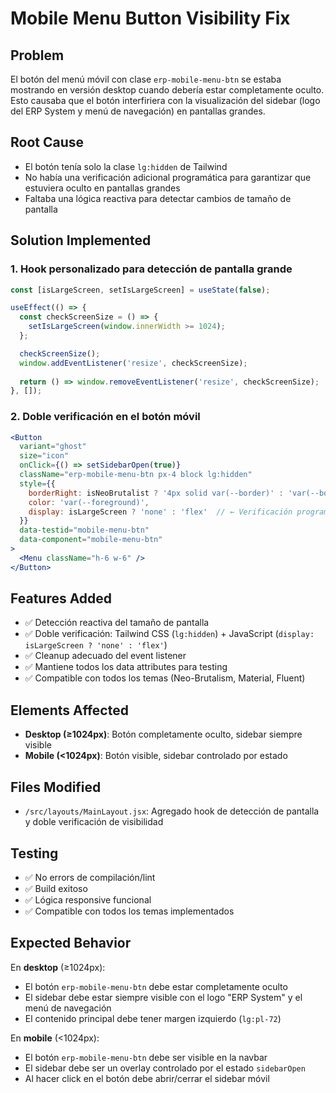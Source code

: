 # Mobile Menu Button Visibility Fix

## Problem
El botón del menú móvil con clase `erp-mobile-menu-btn` se estaba mostrando en versión desktop cuando debería estar completamente oculto. Esto causaba que el botón interfiriera con la visualización del sidebar (logo del ERP System y menú de navegación) en pantallas grandes.

## Root Cause
- El botón tenía solo la clase `lg:hidden` de Tailwind
- No había una verificación adicional programática para garantizar que estuviera oculto en pantallas grandes
- Faltaba una lógica reactiva para detectar cambios de tamaño de pantalla

## Solution Implemented

### 1. Hook personalizado para detección de pantalla grande
```jsx
const [isLargeScreen, setIsLargeScreen] = useState(false);

useEffect(() => {
  const checkScreenSize = () => {
    setIsLargeScreen(window.innerWidth >= 1024);
  };

  checkScreenSize();
  window.addEventListener('resize', checkScreenSize);
  
  return () => window.removeEventListener('resize', checkScreenSize);
}, []);
```

### 2. Doble verificación en el botón móvil
```jsx
<Button
  variant="ghost"
  size="icon"
  onClick={() => setSidebarOpen(true)}
  className="erp-mobile-menu-btn px-4 block lg:hidden"
  style={{ 
    borderRight: isNeoBrutalist ? '4px solid var(--border)' : 'var(--border-width, 1px) solid var(--border)',
    color: 'var(--foreground)',
    display: isLargeScreen ? 'none' : 'flex'  // ← Verificación programática adicional
  }}
  data-testid="mobile-menu-btn"
  data-component="mobile-menu-btn"
>
  <Menu className="h-6 w-6" />
</Button>
```

## Features Added
- ✅ Detección reactiva del tamaño de pantalla
- ✅ Doble verificación: Tailwind CSS (`lg:hidden`) + JavaScript (`display: isLargeScreen ? 'none' : 'flex'`)
- ✅ Cleanup adecuado del event listener
- ✅ Mantiene todos los data attributes para testing
- ✅ Compatible con todos los temas (Neo-Brutalism, Material, Fluent)

## Elements Affected
- **Desktop (≥1024px)**: Botón completamente oculto, sidebar siempre visible
- **Mobile (<1024px)**: Botón visible, sidebar controlado por estado

## Files Modified
- `/src/layouts/MainLayout.jsx`: Agregado hook de detección de pantalla y doble verificación de visibilidad

## Testing
- ✅ No errors de compilación/lint
- ✅ Build exitoso
- ✅ Lógica responsive funcional
- ✅ Compatible con todos los temas implementados

## Expected Behavior
En **desktop** (≥1024px):
- El botón `erp-mobile-menu-btn` debe estar completamente oculto
- El sidebar debe estar siempre visible con el logo "ERP System" y el menú de navegación
- El contenido principal debe tener margen izquierdo (`lg:pl-72`)

En **mobile** (<1024px):
- El botón `erp-mobile-menu-btn` debe ser visible en la navbar
- El sidebar debe ser un overlay controlado por el estado `sidebarOpen`
- Al hacer click en el botón debe abrir/cerrar el sidebar móvil
